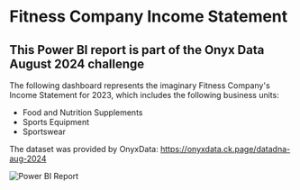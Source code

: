 # Fitness Company Income Statement

## This Power BI report is part of the Onyx Data August 2024 challenge

The following dashboard represents the imaginary Fitness Company's Income Statement for 2023, which includes the following business units:
- Food and Nutrition Supplements
- Sports Equipment
- Sportswear

The dataset was provided by OnyxData:
https://onyxdata.ck.page/datadna-aug-2024

![Power BI Report](https://app.powerbi.com/view?r=eyJrIjoiYjk3MmFhNTAtNzA2OS00MWZkLWFkYWQtNTcyMTAxZWZmODBjIiwidCI6ImFkODI0NDg1LWU0YzMtNGYzNS1iY2RjLTM4ZmY0OTlmNDQyYiJ9)

